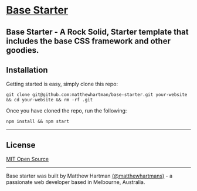 # [Base Starter](http://getbase.org)

## Base Starter - A Rock Solid, Starter template that includes the base CSS framework and other goodies.

## Installation
Getting started is easy, simply clone this repo:

    git clone git@github.com:matthewhartman/base-starter.git your-website && cd your-website && rm -rf .git

Once you have cloned the repo, run the following:

    npm install && npm start

* * *

## License
[MIT Open Source](https://opensource.org/licenses/MIT)

* * *

Base starter was built by Matthew Hartman [(@matthewhartmans)](http://twitter.com/matthewhartmans) - a passionate web developer based in Melbourne, Australia.